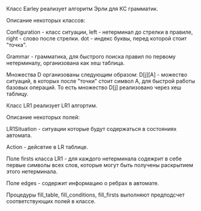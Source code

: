 Класс Earley реализует алгоритм Эрли для КС грамматик.

Описание некоторых классов:

Configuration - класс ситуации, left - нетерминал до стрелки в правиле, 
right - слово после стрелки. dot - индекс буквы, перед которой стоит "точка".

Grammar - грамматика, для быстрого поиска правил по первому нетерминалу, 
организована как хеш таблица.

Множества D организованы следующим образом: D[j][A] - можество ситуаций, в которых
после "точки" стоит символ A, для быстрой работы базовых операций. То есть 
множество D[j] реализовано через хеш таблицу.

Класс LR1 реализует LR1 алгортим.

Описание некоторых полей:

LR1Situation - ситуации которые будут содержаться в состояниях автомата.

Action - дейсвтие в LR таблице.

Поле firsts класса LR1 - для каждого нетерминала содежрит в себе первые символы всех слов,
которые могут быть получены раскрытием этого нетерминала. 

Поле edges - содержит информацию о ребрах в автомате.

Процедуры fill_table, fill_conditions, fill_firsts выполняют предподсчет 
соответствующих полей в классе.